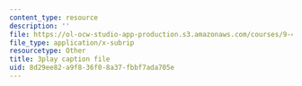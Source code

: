 ```yaml
---
content_type: resource
description: ''
file: https://ol-ocw-studio-app-production.s3.amazonaws.com/courses/9-40-introduction-to-neural-computation-spring-2018/8d29ee82a9f836f08a37fbbf7ada705e_N-49t1j-XWY.srt
file_type: application/x-subrip
resourcetype: Other
title: 3play caption file
uid: 8d29ee82-a9f8-36f0-8a37-fbbf7ada705e
---
```

